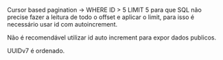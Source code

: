 Cursor based pagination
 -> WHERE ID > 5 LIMIT 5 para que SQL  não precise fazer a leitura de todo o offset e aplicar o limit, para isso é necessário usar id com autoincrement.

Não é recomendável utilizar id auto increment para expor dados publicos.


UUIDv7 é ordenado. 

    